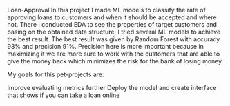 Loan-Approval
In this project I made ML models to classify the rate of approving loans to customers and when it should be accepted and where not. There I conducted EDA to see the properties of target customers and basing on the obtained data structure, 
I tried several ML models to achieve the best result. The best result was given by Random Forest with accuracy 93% and precision 91%. Precision here is more important because in maximizing it we are more sure to work with the customers that are able 
to give the money back which minimizes the risk for the bank of losing money.

My goals for this pet-projects are:

Improve evaluating metrics further
Deploy the model and create interface that shows if you can take a loan online
